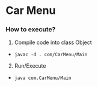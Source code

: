 # Car Menu




### How to execute?
 1. Compile code into class Object
   - `javac -d . com/CarMenu/Main`
 
 2. Run/Execute
   - `java com.CarMenu/Main`
 

